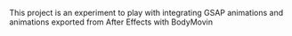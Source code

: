 This project is an experiment to play with integrating GSAP animations and animations exported from After Effects with BodyMovin